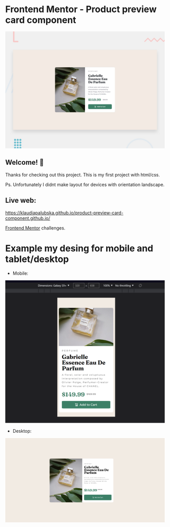 # Frontend Mentor - Product preview card component

![Design preview for the Product preview card component coding challenge](./design/desktop-preview.jpg)

## Welcome! 👋

Thanks for checking out this project. This is my first project with html/css.

Ps. Unfortunately I didnt make layout for devices with orientation landscape. 

## Live web: 

https://klaudiapalubska.github.io/product-preview-card-component.github.io/

[Frontend Mentor](https://www.frontendmentor.io) challenges.

# Example my desing for mobile and tablet/desktop

- Mobile:


 ![Zdjęcie](https://raw.githubusercontent.com/klaudiapalubska/Frontend-Mentor-Challenges/main/%231%20Product%20preview%20card/product-preview-card-component-main/design/my-phone-design.png)


- Desktop:


 ![Zdjęcie](https://raw.githubusercontent.com/klaudiapalubska/Frontend-Mentor-Challenges/main/%231%20Product%20preview%20card/product-preview-card-component-main/design/my-desktop-design.png)
